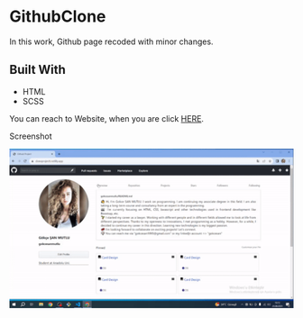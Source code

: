 # GithubClone

<!DOCTYPE html>
<html lang="en">
<head>
    <meta charset="UTF-8">
</head>
<body>
    
  <p>In this work, Github page recoded with minor changes.</p>
<h2 id="built-with">Built With</h2>
  <ul>
    <li>HTML</li>
    <li>SCSS</li>
  </ul>
  <p>You can reach to Website, when you are click <a href="https://cloneprojectt.netlify.app/">HERE</a>.</p>

</body>
</html>

Screenshot

![Gitprojectgif](githubclone.gif)
